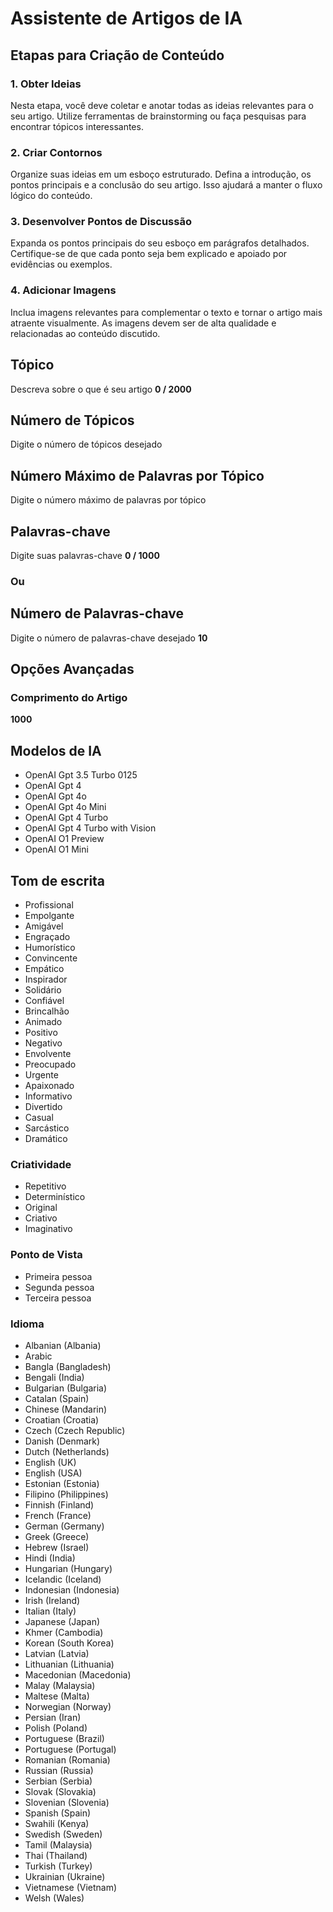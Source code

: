 # Assistente de Artigos de IA

## Etapas para Criação de Conteúdo

### 1. Obter Ideias
Nesta etapa, você deve coletar e anotar todas as ideias relevantes para o seu artigo. Utilize ferramentas de brainstorming ou faça pesquisas para encontrar tópicos interessantes.

### 2. Criar Contornos
Organize suas ideias em um esboço estruturado. Defina a introdução, os pontos principais e a conclusão do seu artigo. Isso ajudará a manter o fluxo lógico do conteúdo.

### 3. Desenvolver Pontos de Discussão
Expanda os pontos principais do seu esboço em parágrafos detalhados. Certifique-se de que cada ponto seja bem explicado e apoiado por evidências ou exemplos.

### 4. Adicionar Imagens
Inclua imagens relevantes para complementar o texto e tornar o artigo mais atraente visualmente. As imagens devem ser de alta qualidade e relacionadas ao conteúdo discutido.


## Tópico
Descreva sobre o que é seu artigo
**0 / 2000**

## Número de Tópicos
Digite o número de tópicos desejado

## Número Máximo de Palavras por Tópico
Digite o número máximo de palavras por tópico

## Palavras-chave
Digite suas palavras-chave
**0 / 1000**

### Ou

## Número de Palavras-chave
Digite o número de palavras-chave desejado
**10**

## Opções Avançadas

### Comprimento do Artigo
**1000**

## Modelos de IA
- OpenAI Gpt 3.5 Turbo 0125
- OpenAI Gpt 4
- OpenAI Gpt 4o
- OpenAI Gpt 4o Mini
- OpenAI Gpt 4 Turbo
- OpenAI Gpt 4 Turbo with Vision
- OpenAI O1 Preview
- OpenAI O1 Mini

## Tom de escrita
- Profissional
- Empolgante
- Amigável
- Engraçado
- Humorístico
- Convincente
- Empático
- Inspirador
- Solidário
- Confiável
- Brincalhão
- Animado
- Positivo
- Negativo
- Envolvente
- Preocupado
- Urgente
- Apaixonado
- Informativo
- Divertido
- Casual
- Sarcástico
- Dramático

### Criatividade
- Repetitivo
- Determinístico
- Original
- Criativo
- Imaginativo

### Ponto de Vista
- Primeira pessoa
- Segunda pessoa
- Terceira pessoa

### Idioma
- Albanian (Albania)
- Arabic
- Bangla (Bangladesh)
- Bengali (India)
- Bulgarian (Bulgaria)
- Catalan (Spain)
- Chinese (Mandarin)
- Croatian (Croatia)
- Czech (Czech Republic)
- Danish (Denmark)
- Dutch (Netherlands)
- English (UK)
- English (USA)
- Estonian (Estonia)
- Filipino (Philippines)
- Finnish (Finland)
- French (France)
- German (Germany)
- Greek (Greece)
- Hebrew (Israel)
- Hindi (India)
- Hungarian (Hungary)
- Icelandic (Iceland)
- Indonesian (Indonesia)
- Irish (Ireland)
- Italian (Italy)
- Japanese (Japan)
- Khmer (Cambodia)
- Korean (South Korea)
- Latvian (Latvia)
- Lithuanian (Lithuania)
- Macedonian (Macedonia)
- Malay (Malaysia)
- Maltese (Malta)
- Norwegian (Norway)
- Persian (Iran)
- Polish (Poland)
- Portuguese (Brazil)
- Portuguese (Portugal)
- Romanian (Romania)
- Russian (Russia)
- Serbian (Serbia)
- Slovak (Slovakia)
- Slovenian (Slovenia)
- Spanish (Spain)
- Swahili (Kenya)
- Swedish (Sweden)
- Tamil (Malaysia)
- Thai (Thailand)
- Turkish (Turkey)
- Ukrainian (Ukraine)
- Vietnamese (Vietnam)
- Welsh (Wales)